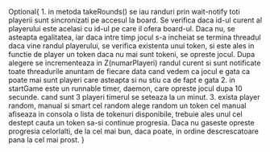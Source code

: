 Optional{
1. 
in metoda takeRounds() se iau randuri prin wait-notify
toti playerii sunt sincronizati pe accesul la board. Se verifica daca id-ul curent al playerului este acelasi cu id-ul pe care il ofera board-ul. Daca nu, se asteapta egalitatea, iar daca intre timp jocul s-a incheiat se termina threadul
daca vine randul playerului, se verifica existenta unui token, si este ales in functie de player un token
daca nu mai sunt tokeni, se opreste jocul. Dupa alegere se incrementeaza in Z(numarPlayeri) randul curent si sunt notificate toate threadurile
anuntam de fiecare data cand vedem ca jocul e gata ca poate mai sunt playeri care asteapta si nu stiu ca de fapt e gata
2.
in startGame este un runnable timer, daemon, care opreste jocul dupa 10 secunde.
cand sunt 3 playeri timerul se seteaza la un minut.
3. 
exista player random, manual si smart
cel random alege random un token
cel manual afiseaza in consola o lista de tokenuri disponibile, trebuie ales unul
cel destept cauta un token sa-si continue progresia. Daca nu gaseste opreste progresia celorlalti, de la cel mai bun, daca poate, in ordine descrescatoare pana la cel mai prost.
}